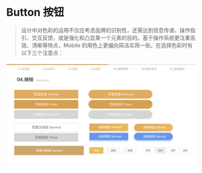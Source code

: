 # Button 按钮

>设计中对色彩的运用不仅应考虑品牌的识别性，还需达到信息传递、操作指引、交互反馈，或是强化和凸显某一个元素的目的。基于操作系统更注重高效、清晰等特点，Mobile 的用色上更偏向简洁实用一些。在选择色彩时有以下三个注意点：

<img  align="center" src="../../assets/res/button.png">
